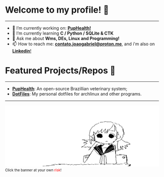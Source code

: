 <h1 align="left">Welcome to my profile! 👋</h1>
<hr>


 - 🔭 I’m currently working on: [**PupHealth!**](https://github.com/archgabs/puphealth)
 - 🌱 I’m currently learning **C / Python / SQLite & CTK**
 - 💬 Ask me about **Wms, DEs, Linux and Programming!**
 - 📫 How to reach me: **contato.joaogabriel@proton.me**, and i'm also on [**Linkedin**!](https://www.linkedin.com/in/joao-gabriel-dev/) 


<h1>Featured Projects/Repos 🐧</h1>
<hr>

- [**PupHealth**](https://github.com/archgabs/PupHealth): An open-source Brazillian veterinary system;
- [**DotFiles**](https://github.com/archgabs/dotfiles): My personal dotfiles for archlinux and other programs.

<hr>

<a href="https://www.youtube.com/watch?v=-boKk8uhmcY"><img src="banner.gif" width="800" height=200></a>
<br>
<small>Click the banner at your own <foo style="color: red">risk</foo>!</small>
